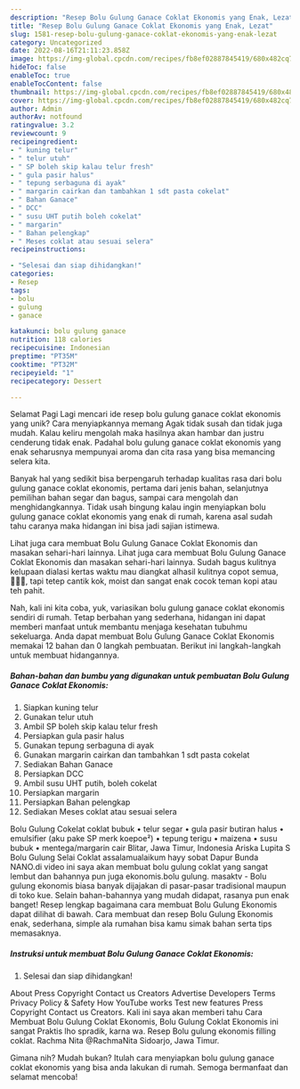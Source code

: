 ```yaml
---
description: "Resep Bolu Gulung Ganace Coklat Ekonomis yang Enak, Lezat"
title: "Resep Bolu Gulung Ganace Coklat Ekonomis yang Enak, Lezat"
slug: 1581-resep-bolu-gulung-ganace-coklat-ekonomis-yang-enak-lezat
category: Uncategorized
date: 2022-08-16T21:11:23.858Z
image: https://img-global.cpcdn.com/recipes/fb8ef02887845419/680x482cq70/bolu-gulung-ganace-coklat-ekonomis-foto-resep-utama.jpg
hideToc: false
enableToc: true
enableTocContent: false
thumbnail: https://img-global.cpcdn.com/recipes/fb8ef02887845419/680x482cq70/bolu-gulung-ganace-coklat-ekonomis-foto-resep-utama.jpg
cover: https://img-global.cpcdn.com/recipes/fb8ef02887845419/680x482cq70/bolu-gulung-ganace-coklat-ekonomis-foto-resep-utama.jpg
author: Admin
authorAv: notfound
ratingvalue: 3.2
reviewcount: 9
recipeingredient:
- " kuning telur"
- " telur utuh"
- " SP boleh skip kalau telur fresh"
- " gula pasir halus"
- " tepung serbaguna di ayak"
- " margarin cairkan dan tambahkan 1 sdt pasta cokelat"
- " Bahan Ganace"
- " DCC"
- " susu UHT putih boleh cokelat"
- " margarin"
- " Bahan pelengkap"
- " Meses coklat atau sesuai selera"
recipeinstructions:

- "Selesai dan siap dihidangkan!"
categories:
- Resep
tags:
- bolu
- gulung
- ganace

katakunci: bolu gulung ganace 
nutrition: 118 calories
recipecuisine: Indonesian
preptime: "PT35M"
cooktime: "PT32M"
recipeyield: "1"
recipecategory: Dessert

---
```



Selamat Pagi Lagi mencari ide resep bolu gulung ganace coklat ekonomis yang unik? Cara menyiapkannya memang Agak tidak susah dan tidak juga mudah. Kalau keliru mengolah maka hasilnya akan hambar dan justru cenderung tidak enak. Padahal bolu gulung ganace coklat ekonomis yang enak seharusnya mempunyai aroma dan cita rasa yang bisa memancing selera kita.


Banyak hal yang sedikit bisa berpengaruh terhadap kualitas rasa dari bolu gulung ganace coklat ekonomis, pertama dari jenis bahan, selanjutnya pemilihan bahan segar dan bagus, sampai cara mengolah dan menghidangkannya. Tidak usah bingung kalau ingin menyiapkan bolu gulung ganace coklat ekonomis yang enak di rumah, karena asal sudah tahu caranya maka hidangan ini bisa jadi sajian istimewa.

Lihat juga cara membuat Bolu Gulung Ganace Coklat Ekonomis dan masakan sehari-hari lainnya. Lihat juga cara membuat Bolu Gulung Ganace Coklat Ekonomis dan masakan sehari-hari lainnya. Sudah bagus kulitnya kelupaan dialasi kertas waktu mau diangkat alhasil kulitnya copot semua, 🤦🏼‍♀️, tapi tetep cantik kok, moist dan sangat enak cocok teman kopi atau teh pahit.


Nah, kali ini kita coba, yuk, variasikan bolu gulung ganace coklat ekonomis sendiri di rumah. Tetap berbahan yang sederhana, hidangan ini dapat memberi manfaat untuk membantu menjaga kesehatan tubuhmu sekeluarga. Anda dapat membuat Bolu Gulung Ganace Coklat Ekonomis memakai 12 bahan dan 0 langkah pembuatan. Berikut ini langkah-langkah untuk membuat hidangannya.

<!--inarticleads1-->

##### Bahan-bahan dan bumbu yang digunakan untuk pembuatan Bolu Gulung Ganace Coklat Ekonomis:

1. Siapkan  kuning telur
1. Gunakan  telur utuh
1. Ambil  SP boleh skip kalau telur fresh
1. Persiapkan  gula pasir halus
1. Gunakan  tepung serbaguna di ayak
1. Gunakan  margarin cairkan dan tambahkan 1 sdt pasta cokelat
1. Sediakan  Bahan Ganace
1. Persiapkan  DCC
1. Ambil  susu UHT putih, boleh cokelat
1. Persiapkan  margarin
1. Persiapkan  Bahan pelengkap
1. Sediakan  Meses coklat atau sesuai selera


Bolu Gulung Cokelat coklat bubuk • telur segar • gula pasir butiran halus • emulsifier (aku pake SP merk koepoe²) • tepung terigu • maizena • susu bubuk • mentega/margarin cair Blitar, Jawa Timur, Indonesia Ariska Lupita S Bolu Gulung Selai Coklat assalamualaikum hayy sobat Dapur Bunda NANO.di video ini saya akan membuat bolu gulung coklat yang sangat lembut dan bahannya pun juga ekonomis.bolu gulung. masaktv - Bolu gulung ekonomis biasa banyak dijajakan di pasar-pasar tradisional maupun di toko kue. Selain bahan-bahannya yang mudah didapat, rasanya pun enak banget! Resep lengkap bagaimana cara membuat Bolu Gulung Ekonomis dapat dilihat di bawah. Cara membuat dan resep Bolu Gulung Ekonomis enak, sederhana, simple ala rumahan bisa kamu simak bahan serta tips memasaknya. 

<!--inarticleads2-->

##### Instruksi untuk membuat Bolu Gulung Ganace Coklat Ekonomis:


1. Selesai dan siap dihidangkan!

About Press Copyright Contact us Creators Advertise Developers Terms Privacy Policy &amp; Safety How YouTube works Test new features Press Copyright Contact us Creators. Kali ini saya akan memberi tahu Cara Membuat Bolu Gulung Coklat Ekonomis, Bolu Gulung Coklat Ekonomis ini sangat Praktis lho spradik, karna wa. Resep Bolu gulung ekonomis filling coklat. Rachma Nita @RachmaNita Sidoarjo, Jawa Timur. 

Gimana nih? Mudah bukan? Itulah cara menyiapkan bolu gulung ganace coklat ekonomis yang bisa anda lakukan di rumah. Semoga bermanfaat dan selamat mencoba!
